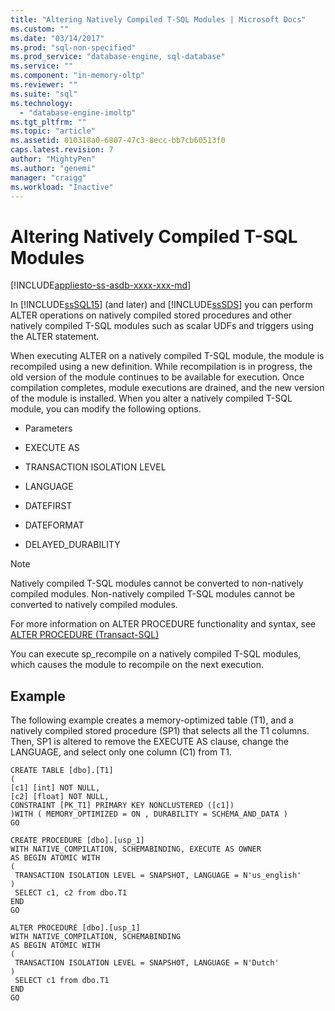 ```yaml
---
title: "Altering Natively Compiled T-SQL Modules | Microsoft Docs"
ms.custom: ""
ms.date: "03/14/2017"
ms.prod: "sql-non-specified"
ms.prod_service: "database-engine, sql-database"
ms.service: ""
ms.component: "in-memory-oltp"
ms.reviewer: ""
ms.suite: "sql"
ms.technology: 
  - "database-engine-imoltp"
ms.tgt_pltfrm: ""
ms.topic: "article"
ms.assetid: 010318a0-6807-47c3-8ecc-bb7cb60513f0
caps.latest.revision: 7
author: "MightyPen"
ms.author: "genemi"
manager: "craigg"
ms.workload: "Inactive"
---
```

# Altering Natively Compiled T-SQL Modules
[!INCLUDE[appliesto-ss-asdb-xxxx-xxx-md](../../includes/appliesto-ss-asdb-xxxx-xxx-md.md)]

  In [!INCLUDE[ssSQL15](../../includes/sssql15-md.md)] (and later) and [!INCLUDE[ssSDS](../../includes/sssds-md.md)] you can perform ALTER operations on natively compiled stored procedures and other natively compiled T-SQL modules such as scalar UDFs and triggers using the ALTER statement.  
  
 When executing ALTER on a natively compiled T-SQL module, the module is recompiled using a new definition. While recompilation is in progress, the old version of the module continues to be available for execution. Once compilation completes, module executions are drained, and the new version of the module is installed. When you alter a natively compiled T-SQL module, you can modify the following options.  
  
-   Parameters  
  
-   EXECUTE AS  
  
-   TRANSACTION ISOLATION LEVEL  
  
-   LANGUAGE  
  
-   DATEFIRST  
  
-   DATEFORMAT  
  
-   DELAYED_DURABILITY  
  
> [!NOTE]  
>  Natively compiled T-SQL modules cannot be converted to non-natively compiled modules. Non-natively compiled T-SQL modules cannot be converted to natively compiled modules.  
  
 For more information on ALTER PROCEDURE functionality and syntax, see [ALTER PROCEDURE &#40;Transact-SQL&#41;](../../t-sql/statements/alter-procedure-transact-sql.md)  
  
 You can execute sp_recompile on a natively compiled T-SQL modules, which causes the module to recompile on the next execution.  
  
## Example  
 The following example creates a memory-optimized table (T1), and a natively compiled stored procedure (SP1) that selects all the T1 columns. Then, SP1 is altered to remove the EXECUTE AS clause, change the LANGUAGE, and select only one column (C1) from T1.  
  
```  
CREATE TABLE [dbo].[T1]  
(  
[c1] [int] NOT NULL,  
[c2] [float] NOT NULL,  
CONSTRAINT [PK_T1] PRIMARY KEY NONCLUSTERED ([c1])  
)WITH ( MEMORY_OPTIMIZED = ON , DURABILITY = SCHEMA_AND_DATA )  
GO  
  
CREATE PROCEDURE [dbo].[usp_1]  
WITH NATIVE_COMPILATION, SCHEMABINDING, EXECUTE AS OWNER  
AS BEGIN ATOMIC WITH  
(  
 TRANSACTION ISOLATION LEVEL = SNAPSHOT, LANGUAGE = N'us_english'  
)  
 SELECT c1, c2 from dbo.T1  
END  
GO  
  
ALTER PROCEDURE [dbo].[usp_1]  
WITH NATIVE_COMPILATION, SCHEMABINDING  
AS BEGIN ATOMIC WITH  
(  
 TRANSACTION ISOLATION LEVEL = SNAPSHOT, LANGUAGE = N'Dutch'  
)  
 SELECT c1 from dbo.T1  
END  
GO  
  
```  
  
  
